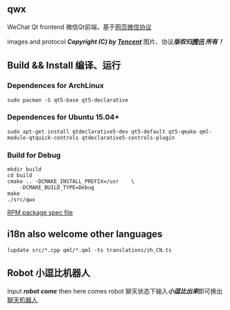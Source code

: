 qwx
----

WeChat Qt frontend 
微信Qt前端，基于[网页微信协议](https://github.com/Urinx/WeixinBot/blob/master/README.md)

images and protocol ***Copyright (C) by [Tencent](http://weixin.qq.com/)*** 
图片、协议***版权归[腾讯](http://weixin.qq.com/) 所有！***

## Build && Install 编译、运行

### Dependences for ArchLinux

```
sudo pacman -S qt5-base qt5-declarative
```

### Dependences for Ubuntu 15.04+

```
sudo apt-get install qtdeclarative5-dev qt5-default qt5-qmake qml-module-qtquick-controls qtdeclarative5-controls-plugin
```

### Build for Debug
```
mkdir build
cd build
cmake .. -DCMAKE_INSTALL_PREFIX=/usr    \
    -DCMAKE_BUILD_TYPE=Debug
make
./src/qwx
```

[RPM package spec file](https://github.com/isoft-linux/packages-extra/blob/master/qwx/qwx.spec)

## i18n also welcome other languages

```
lupdate src/*.cpp qml/*.qml -ts translations/zh_CN.ts
```

## Robot 小逗比机器人
Input ***robot come*** then here comes robot 聊天状态下输入***小逗比出来***即可换出[聊天机器人](http://www.xiaodoubi.com/)
